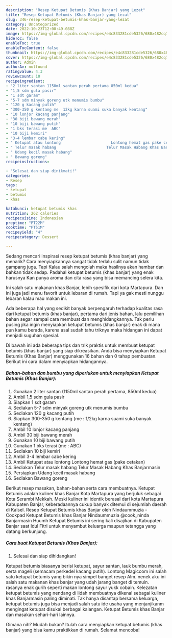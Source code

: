 ```yaml
---
description: "Resep Ketupat Betumis (Khas Banjar) yang Lezat"
title: "Resep Ketupat Betumis (Khas Banjar) yang Lezat"
slug: 346-resep-ketupat-betumis-khas-banjar-yang-lezat
category: Uncategorized
date: 2022-10-23T12:00:49.088Z
image: https://img-global.cpcdn.com/recipes/e4c833281cde5326/680x482cq70/ketupat-betumis-khas-banjar-foto-resep-utama.jpg
hideToc: false
enableToc: true
enableTocContent: false
thumbnail: https://img-global.cpcdn.com/recipes/e4c833281cde5326/680x482cq70/ketupat-betumis-khas-banjar-foto-resep-utama.jpg
cover: https://img-global.cpcdn.com/recipes/e4c833281cde5326/680x482cq70/ketupat-betumis-khas-banjar-foto-resep-utama.jpg
author: Admin
authorAv: notfound
ratingvalue: 4.3
reviewcount: 10
recipeingredient:
- "2 liter santan 1150ml santan perah pertama 850ml kedua"
- "1,5 sdm gula pasir"
- "1 sdt garam"
- "5-7 sdm minyak goreng utk menumis bumbu"
- "120 g kacang putih"
- "300-350 g kentang me  12kg karna suami suka banyak kentang"
- "10 lonjor kacang panjang"
- "30 biji bawang merah"
- "10 biji bawang putih"
- "1 bks terasi me  ABC"
- "10 biji kemiri"
- "3-4 lembar cabe kering"
- " Ketupat atau lontong                      Lontong hemat gas pake cetakan"
- " Telur masak habang                      Telur Masak Habang Khas Banjarmasin"
- " Udang kecil masak habang"
- " Bawang goreng"
recipeinstructions:

- "Selesai dan siap dinikmati!"
categories:
- Resep
tags:
- ketupat
- betumis
- khas

katakunci: ketupat betumis khas 
nutrition: 262 calories
recipecuisine: Indonesian
preptime: "PT22M"
cooktime: "PT51M"
recipeyield: "4"
recipecategory: Dessert

---
```



Sedang mencari inspirasi resep ketupat betumis (khas banjar) yang menarik? Cara menyiapkannya sangat tidak terlalu sulit namun tidak gampang juga. Tapi Kalau salah mengolah maka hasilnya akan hambar dan bahkan tidak sedap. Padahal ketupat betumis (khas banjar) yang enak harusnya Kan punya aroma dan cita rasa yang bisa memancing selera kita.


Ini salah satu makanan khas Banjar, lebih spesifik dari kota Martapura. Dan ini juga jadi menu favorit untuk lebaran di rumah. Tapi ya gak mesti nunggu lebaran kalau mau makan ini.

Ada beberapa hal yang sedikit banyak berpengaruh terhadap kualitas rasa dari ketupat betumis (khas banjar), pertama dari jenis bahan, lalu pemilihan bahan segar sampai cara membuat dan menghidangkannya. Tak perlu pusing jika ingin menyiapkan ketupat betumis (khas banjar) enak di mana pun kamu berada, karena asal sudah tahu triknya maka hidangan ini dapat menjadi suguhan spesial.


Di bawah ini ada beberapa tips dan trik praktis untuk membuat ketupat betumis (khas banjar) yang siap dikreasikan. Anda bisa menyiapkan Ketupat Betumis (Khas Banjar) menggunakan 16 bahan dan 0 tahap pembuatan. Berikut ini cara dalam menyiapkan hidangannya.

<!--inarticleads1-->

##### Bahan-bahan dan bumbu yang diperlukan untuk menyiapkan Ketupat Betumis (Khas Banjar):

1. Gunakan 2 liter santan (1150ml santan perah pertama, 850ml kedua)
1. Ambil 1,5 sdm gula pasir
1. Siapkan 1 sdt garam
1. Sediakan 5-7 sdm minyak goreng utk menumis bumbu
1. Sediakan 120 g kacang putih
1. Siapkan 300-350 g kentang (me : 1/2kg karna suami suka banyak kentang)
1. Ambil 10 lonjor kacang panjang
1. Ambil 30 biji bawang merah
1. Gunakan 10 biji bawang putih
1. Gunakan 1 bks terasi (me : ABC)
1. Sediakan 10 biji kemiri
1. Ambil 3-4 lembar cabe kering
1. Ambil  Ketupat atau lontong                      Lontong hemat gas (pake cetakan)
1. Sediakan  Telur masak habang                      Telur Masak Habang Khas Banjarmasin
1. Persiapkan  Udang kecil masak habang
1. Sediakan  Bawang goreng


Berikut resep masakan, bahan-bahan serta cara membuatnya. Ketupat Betumis adalah kuliner khas Banjar Kota Martapura yang berjuluk sebagai Kota Serambi Mekkah. Meski kuliner ini identik berasal dari kota Martapura Kabupaten Banjar, keberadaannya cukup banyak ditemui di sejumlah daerah di Kalsel. Resep Ketupat Betumis khas Banjar oleh Nindaummuzia - Cookpad Ketupat Betumis khas Banjar Nindaummuzia @cook_ninda Banjarmasin Huumh Ketupat Betumis ini sering kali disajikan di Kabupaten Banjar saat Idul Fitri untuk menyambut keluarga maupun tetangga yang datang berkunjung. 

<!--inarticleads2-->

##### Cara buat Ketupat Betumis (Khas Banjar):


1. Selesai dan siap dihidangkan!

Ketupat betumis biasanya berisi ketupat, sayur santan, lauk bumbu merah, serta mageli (semacam perkedel kacang putih). Lontong Magiccom ini salah satu ketupat betumis yang bikin nya simpel banget resep Alm. nenek aku ini salah satu makanan khas banjar yang udah jarang banget di temuin. rasanya enak gurih seperti makan lontong sayur yukk cobain. Kelezatan ketupat betumis yang nendang di lidah membuatnya dikenal sebagai kuliner khas Banjarmasin paling diminati. Tak hanya disantap bersama keluarga, ketupat betumis juga bisa menjadi salah satu ide usaha yang menjanjikanm mengingat ketupat disukai berbagai kalangan. Ketupat Betumis khas Banjar dan masakan sehari-hari lainnya. 

Gimana nih? Mudah bukan? Itulah cara menyiapkan ketupat betumis (khas banjar) yang bisa kamu praktikkan di rumah. Selamat mencoba!
